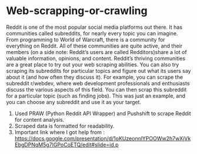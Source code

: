 # Web-scrapping-or-crawling
Reddit is one of the most popular social media platforms out there. 
It has communities called subreddits, for nearly every topic you can imagine. 
From programming to World of Warcraft, there is a community for everything on Reddit. 
All of these communities are quite active, and their members (on a side note: Reddit’s users are called Redditors)share a lot of valuable information, 
opinions, and content. 
Reddit’s thriving communities are a great place to try out your web scraping abilities. 
You can also try scraping its subreddits for particular topics and figure out what its users say about it (and how often they discuss it). 
For example, you can scrape the subreddit r/webdev, where web development professionals and enthusiasts discuss the various aspects of this field. 
You can then scrap this subreddit for a particular topic (such as finding jobs).
This was just an example, and you can choose any subreddit and use it as your target.

1. Used PRAW (Python Reddit API Wrapper) and Pushshift to scrape Reddit for content analysis.
2. Scraped data is formatted for readability.
3. Important link where I got help from : https://docs.google.com/presentation/d/1oKUzeonnlYPOOWw2h7wXjVkEbgDPNqM5g7IGPoCoETQ/edit#slide=id.p

